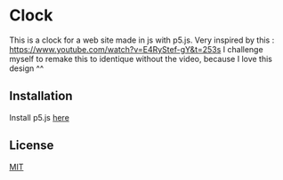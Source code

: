 # Clock

This is a clock for a web site made in js with p5.js. Very inspired by this : https://www.youtube.com/watch?v=E4RyStef-gY&t=253s
I challenge myself to remake this to identique without the video, because I love this design ^^

## Installation

Install p5.js [here](https://p5js.org/)

## License
[MIT](https://choosealicense.com/licenses/mit/)
